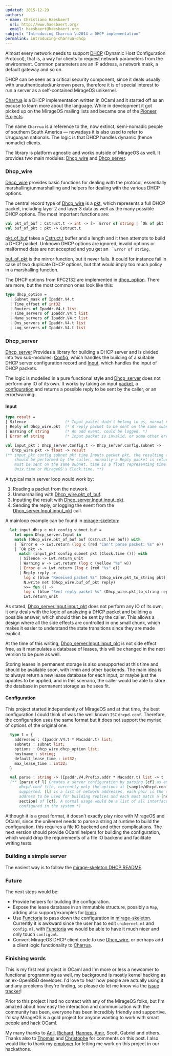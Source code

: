 ```yaml
---
updated: 2015-12-29
authors:
- name: Christiano Haesbaert
  uri: http://www.haesbaert.org/
  email: haesbaert@haesbaert.org
subject: "Introducing Charrua \u2014 a DHCP implementation"
permalink: introducing-charrua-dhcp
---
```


Almost every network needs to support
[DHCP](https://en.wikipedia.org/wiki/Dynamic_Host_Configuration_Protocol)
(Dynamic
Host Configuration Protocol), that is, a way for clients to request network
parameters from the environment. Common parameters are an IP address, a network
mask, a default gateway and so on.

DHCP can be seen as a critical security component, since it deals usually with
unauthenticated/unknown peers, therefore it is of special interest to run a
server as a self-contained MirageOS unikernel.

[Charrua](http://www.github.com/haesbaert/charrua-core) is a DHCP implementation
written in OCaml and it started off as an excuse to learn more about the language.
While in development it got picked up on the MirageOS mailing lists and became one
of the [Pioneer
Projects](https://github.com/mirage/mirage-www/wiki/Pioneer-Projects).

The name `Charrua` is a reference to the, now extinct, semi-nomadic people of
southern South America — nowadays it is also used to refer to Uruguayan
nationals. The logic is that DHCP handles dynamic (hence nomadic) clients.

The library is platform agnostic and works outside of MirageOS as well. It
provides two main modules:
[Dhcp_wire](http://haesbaert.github.io/charrua-core/api/Dhcp_wire.html) and
[Dhcp_server](http://haesbaert.github.io/charrua-core/api/Dhcp_server.html).

### Dhcp_wire

[Dhcp_wire](http://haesbaert.github.io/charrua-core/api/Dhcp_wire.html) provides
basic functions for dealing with the protocol, essentially
marshalling/unmarshalling and helpers for dealing with the various DHCP options.

The central record type of
[Dhcp_wire](http://haesbaert.github.io/charrua-core/api/Dhcp_wire.html) is a
[pkt](http://haesbaert.github.io/charrua-core/api/Dhcp_wire.html#TYPEpkt), which
represents a full DHCP packet, including layer 2 and layer 3 data as well as the
many possible DHCP options. The most important functions are:

```ocaml
val pkt_of_buf : Cstruct.t -> int -> [> `Error of string | `Ok of pkt ]
val buf_of_pkt : pkt -> Cstruct.t
```

[pkt_of_buf](http://haesbaert.github.io/charrua-core/api/Dhcp_wire.html#VALpkt_of_buf) takes
a [Cstruct.t](https://github.com/mirage/ocaml-cstruct) buffer and a length and it
then attempts to build a DHCP packet. Unknown DHCP options are ignored, invalid
options or malformed data are not accepted and you get an `` `Error of string``.

[buf_of_pkt](http://haesbaert.github.io/charrua-core/api/Dhcp_wire.html#VALbuf_of_pkt) is
the mirror function, but it never fails.  It could for instance fail in case of
two duplicate DHCP options, but that would imply too much policy in a
marshalling function.

The DHCP options from RFC2132 are implemented in
[dhcp_option](http://haesbaert.github.io/charrua-core/api/Dhcp_wire.html#TYPEdhcp_option).
There are more, but the most common ones look like this:

```ocaml
type dhcp_option =
  | Subnet_mask of Ipaddr.V4.t
  | Time_offset of int32
  | Routers of Ipaddr.V4.t list
  | Time_servers of Ipaddr.V4.t list
  | Name_servers of Ipaddr.V4.t list
  | Dns_servers of Ipaddr.V4.t list
  | Log_servers of Ipaddr.V4.t list
```

### Dhcp_server

[Dhcp_server](http://haesbaert.github.io/charrua-core/api/Dhcp_server.html)
Provides a library for building a DHCP server and is divided into two sub-modules:
[Config](http://haesbaert.github.io/charrua-core/api/Dhcp_server.Config.html),
which handles the building of a suitable DHCP server configuration record and
[Input](http://haesbaert.github.io/charrua-core/api/Dhcp_server.Config.html),
which handles the input of DHCP packets.

The logic is modelled in a pure functional style and
[Dhcp_server](http://haesbaert.github.io/charrua-core/api/Dhcp_server.html) does
not perform any IO of its own. It works by taking an input
[packet](http://haesbaert.github.io/charrua-core/api/Dhcp_wire.html#TYPEpkt),
 a
 [configuration](http://haesbaert.github.io/charrua-core/api/Dhcp_server.Config.html#TYPEt)
 and returns a possible reply to be sent by the caller, or an error/warning:

#### Input

```ocaml
type result = 
| Silence                 (* Input packet didn't belong to us, normal nop event. *)
| Reply of Dhcp_wire.pkt  (* A reply packet to be sent on the same subnet. *)
| Warning of string       (* An odd event, could be logged. *)
| Error of string         (* Input packet is invalid, or some other error ocurred. *)

val input_pkt : Dhcp_server.Config.t -> Dhcp_server.Config.subnet ->
   Dhcp_wire.pkt -> float -> result
(** input_pkt config subnet pkt time Inputs packet pkt, the resulting action
    should be performed by the caller, normally a Reply packet is returned and
    must be sent on the same subnet. time is a float representing time as in
    Unix.time or MirageOS's Clock.time. **)
```

A typical main server loop would work by:
 1. Reading a packet from the network.
 2. Unmarshalling with [Dhcp_wire.pkt_of_buf](http://haesbaert.github.io/charrua-core/api/Dhcp_wire.html#VALpkt_of_buf).
 3. Inputting the result with [Dhcp_server.Input.input_pkt](http://haesbaert.github.io/charrua-core/api/Dhcp_server.Input.html#VALinput_pkt).
 4. Sending the reply, or logging the event from the [Dhcp_server.Input.input_pkt](http://haesbaert.github.io/charrua-core/api/Dhcp_server.Input.html#VALinput_pkt) call.

A mainloop example can be found in
[mirage-skeleton](https://github.com/mirage/mirage-skeleton/blob/master/dhcp/unikernel.ml#L28):

```ocaml
  let input_dhcp c net config subnet buf =
    let open Dhcp_server.Input in
    match (Dhcp_wire.pkt_of_buf buf (Cstruct.len buf)) with
    | `Error e -> Lwt.return (log c (red "Can't parse packet: %s" e))
    | `Ok pkt ->
      match (input_pkt config subnet pkt (Clock.time ())) with
      | Silence -> Lwt.return_unit
      | Warning w -> Lwt.return (log c (yellow "%s" w))
      | Error e -> Lwt.return (log c (red "%s" e))
      | Reply reply ->
        log c (blue "Received packet %s" (Dhcp_wire.pkt_to_string pkt));
        N.write net (Dhcp_wire.buf_of_pkt reply)
        >>= fun () ->
        log c (blue "Sent reply packet %s" (Dhcp_wire.pkt_to_string reply));
        Lwt.return_unit
```

As stated,
[Dhcp_server.Input.input_pkt](http://haesbaert.github.io/charrua-core/api/Dhcp_server.Input.html#VALinput_pkt)
does not perform any IO of its own, it only deals with the logic of analyzing a
DHCP packet and building a possible answer, which should then be sent by the
caller. This allows a design where all the side effects are controlled in one
small chunk, which makes it easier to understand the state transitions since they
are made explicit.

At the time of this writing,
[Dhcp_server.Input.input_pkt](http://haesbaert.github.io/charrua-core/api/Dhcp_server.Input.html#VALinput_pkt)
is not side effect free, as it manipulates a database of leases, this will be
changed in the next version to be pure as well.

Storing leases in permanent storage is also unsupported at this time and
should be available soon, with Irmin and other backends. The main idea is to
always return a new lease database for each input, or maybe just the updates to
be applied, and in this scenario, the caller would be able to store the database in
permanent storage as he sees fit.

#### Configuration

This project started independently of MirageOS and at that time, the best
configuration I could think of was the well known `ISC` `dhcpd.conf`. Therefore,
the configuration uses the same format but it does not support the myriad of
options of the original one.

```ocaml
  type t = {
    addresses : (Ipaddr.V4.t * Macaddr.t) list;
    subnets : subnet list;
    options : Dhcp_wire.dhcp_option list;
    hostname : string;
    default_lease_time : int32;
    max_lease_time : int32;
  }

  val parse : string -> (Ipaddr.V4.Prefix.addr * Macaddr.t) list -> t
  (** [parse cf l] Creates a server configuration by parsing [cf] as an ISC
      dhcpd.conf file, currently only the options at [sample/dhcpd.conf] are
      supported. [l] is a list of network addresses, each pair is the output
      address to be used for building replies and each must match a [network
      section] of [cf]. A normal usage would be a list of all interfaces
      configured in the system *)
```

Although it is a great format, it doesn't exactly play nice with MirageOS and
OCaml, since the unikernel needs to parse a string at runtime to build the
configuration, this requires a file IO backend and other complications. The
next version should provide OCaml helpers for building the configuration, which
would drop the requirements of a file IO backend and facilitate writing tests.

### Building a simple server

The easiest way is to follow the [mirage-skeleton DHCP
README](https://github.com/mirage/mirage-skeleton/blob/master/dhcp/README.md).

### Future

The next steps would be:

* Provide helpers for building the configuration.
* Expose the lease database in an immutable structure, possibly a `Map`, adding
also support/examples for [Irmin](https://github.com/mirage/irmin).
* Use [Functoria](https://github.com/mirage/functoria) to pass down the
configuration in [mirage-skeleton](https://github.com/mirage/mirage-skeleton/blob/master/dhcp/README.md). Currently
it is awkward since the user has to edit `unikernel.ml` and `config.ml`, with
[Functoria](https://github.com/mirage/functoria) we would be able to have it
much nicer and only touch `config.ml`.
* Convert MirageOS DHCP client code to use [Dhcp_wire](http://haesbaert.github.io/charrua-core/api/Dhcp_wire.html), or perhaps add a
client logic functionality to [Charrua](http://www.github.com/haesbaert/charrua-core).

### Finishing words

This is my first real project in OCaml and I'm more or less a newcomer to
functional programming as well, my background is mostly kernel hacking as an
ex-OpenBSD developer.
I'd love to hear how people are actually using it and any problems they're
finding, so please do let me know via the
[issue tracker](https://github.com/haesbaert/charrua-core/issues)!

Prior to this project I had no contact with any of the MirageOS folks, but I'm
amazed about how easy the interaction and communication with the community has been,
everyone has been incredibly friendly and supportive. I'd say MirageOS is a gold
project for anyone wanting to work with smart people and hack OCaml.

My many thanks to [Anil][], [Richard][], [Hannes][], [Amir][], Scott, Gabriel and others.
Thanks also to [Thomas][] and [Christophe][] for comments on this post.
I also
would like to thank my [employer](https://www.genua.de) for letting me work on this
project in our hackathons.

[Anil]: http://anil.recoil.org
[Richard]: http://mort.io
[Hannes]: https://github.com/hannesm
[Amir]: https://twitter.com/amirmc
[Thomas]: http://roscidus.com/blog/
[Christophe]: https://github.com/Chris00/

